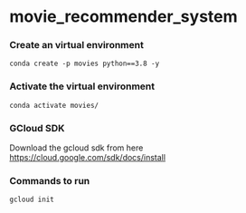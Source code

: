 # movie_recommender_system

### Create an virtual environment
`conda create -p movies python==3.8 -y`

### Activate the virtual environment
`conda activate movies/`

### GCloud SDK
Download the gcloud sdk from here https://cloud.google.com/sdk/docs/install

### Commands to run
`gcloud init`
